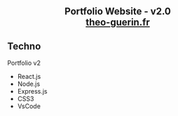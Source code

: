 <h2 align="center">
  Portfolio Website - v2.0<br/>
  <a href="https://theo-guerin.fr/" target="_blank">theo-guerin.fr</a>
</h2>


## Techno

Portfolio v2

- React.js
- Node.js
- Express.js
- CSS3
- VsCode

